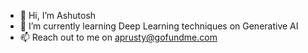 - 👋 Hi, I’m Ashutosh
- 🌱 I’m currently learning Deep Learning techniques on Generative AI
- 📫 Reach out to me on aprusty@gofundme.com

<!---
aprusty-gfm/aprusty-gfm is a ✨ special ✨ repository because its `README.md` (this file) appears on your GitHub profile.
You can click the Preview link to take a look at your changes.
--->
